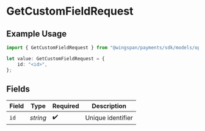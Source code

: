 # GetCustomFieldRequest

## Example Usage

```typescript
import { GetCustomFieldRequest } from "@wingspan/payments/sdk/models/operations";

let value: GetCustomFieldRequest = {
    id: "<id>",
};
```

## Fields

| Field              | Type               | Required           | Description        |
| ------------------ | ------------------ | ------------------ | ------------------ |
| `id`               | *string*           | :heavy_check_mark: | Unique identifier  |
